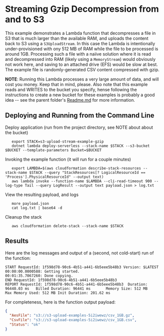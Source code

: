 # Streaming Gzip Decompression from and to S3

This example demonstrates a Lambda function that  decompresses a file in S3 that is much larger than the available RAM, and uploads the content back to S3 using a `S3UploadStream`.  In this case the Lambda is intentionally under-provisioned with ony 512 MB of RAM while the file to be processed is around 1GB.  Processing such a file with a naiive solution where it is read and decompressed into RAM (likely using a `MemoryStream`) would obviously not work here, and saving to an attached drive (EFS) would be slow at best.  The example file is randomly-generated CSV content compressed with gzip.

**NOTE**: Running this Lambda processes a very large amount of data, and will cost you money.  Keep that in mind, please.  Also note that this example reads and WRITES to the bucket you specify, hense following the instructions to create a new bucket for these examples is probably a good idea -- see the parent folder's [Readme.md](../Readme.md) for more information.

## Deploying and Running from the Command Line

Deploy application (run from the project directory, see NOTE about about the bucket)
```
   export STACK=s3-upload-stream-example-gzip
   dotnet lambda deploy-serverless --stack-name $STACK --s3-bucket $BUCKET --template-parameters Bucket=$BUCKET
```

Invoking the example function (it will run for a couple minutes)
```
   export LAMBDA=$(aws cloudformation describe-stack-resources --stack-name $STACK --query "StackResources[? LogicalResourceId == 'Process'].PhysicalResourceId" --output text)
   aws lambda invoke --function-name $LAMBDA --cli-read-timeout 900 --log-type Tail --query LogResult --output text payload.json > log.txt
```

View the resulting payload, and logs
```
   more payload.json
   cat log.txt | base64 -d
```

Cleanup the stack
```
   aws cloudformation delete-stack --stack-name $STACK
```

## Results

Here are the log messages and output of a (second, not cold-start) run of the function: 

```
START RequestId: 1f598d78-90c6-4b51-a441-6b5eee5b48b3 Version: $LATEST
00:00:00.0000588: Getting started.
00:01:35.7067260: Done copying.
END RequestId: 1f598d78-90c6-4b51-a441-6b5eee5b48b3
REPORT RequestId: 1f598d78-90c6-4b51-a441-6b5eee5b48b3  Duration: 96440.03 ms   Billed Duration: 96441 ms       Memory Size: 512 MB     Max Memory Used: 512 MB Init Duration: 201.62 ms
```

For completeness, here is the function output payload:

```json
{
  "AesFile": "s3://s3-upload-examples-5i2iwewz/csv_1GB.gz",
  "CsvFile": "s3://s3-upload-examples-5i2iwewz/csv_1GB.csv",
  "Status": "ok"
}
```
